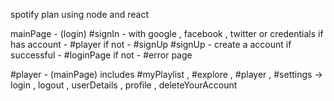 spotify plan using node and react

mainPage - (login)
#signIn - with google , facebook , twitter or credentials 
if has account - #player 
if not - #signUp 
#signUp - create a account 
if successful - #loginPage
if not - #error page 

#player - (mainPage) includes
#myPlaylist , 
#explore , 
#player , 
#settings -> login , logout , userDetails , profile , deleteYourAccount 


